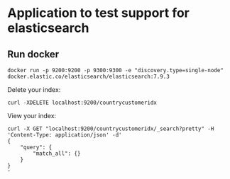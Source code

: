 # Application to test support for elasticsearch

## Run docker

~~~
docker run -p 9200:9200 -p 9300:9300 -e "discovery.type=single-node" docker.elastic.co/elasticsearch/elasticsearch:7.9.3
~~~

Delete your index:

~~~
curl -XDELETE localhost:9200/countrycustomeridx
~~~

View your index:

~~~
curl -X GET "localhost:9200/countrycustomeridx/_search?pretty" -H 'Content-Type: application/json' -d'
{
    "query": {
        "match_all": {}
    }
}
'
~~~